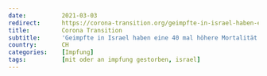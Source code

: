 ```yaml
---
date:          2021-03-03
redirect:      https://corona-transition.org/geimpfte-in-israel-haben-eine-40-mal-hohere-mortalitat-als-ungeimpfte
title:         Corona Transition
subtitle:      'Geimpfte in Israel haben eine 40 mal höhere Mortalität als Ungeimpfte - israelische Forscher sprechen von einem «neuen Holocaust»'
country:       CH
categories:    [Impfung]
tags:          [mit oder an impfung gestorben, israel]
---
```

